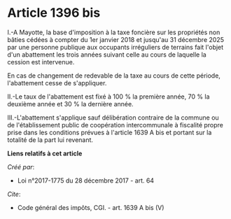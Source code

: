 # Article 1396 bis

I.-A Mayotte, la base d'imposition à la taxe foncière sur les propriétés non bâties cédées à compter du 1er janvier 2018 et
jusqu'au 31 décembre 2025 par une personne publique aux occupants irréguliers de terrains fait l'objet d'un abattement les
trois années suivant celle au cours de laquelle la cession est intervenue. 

En cas de changement de redevable de la taxe au cours de cette période, l'abattement cesse de s'appliquer. 

II.-Le taux de l'abattement est fixé à 100 % la première année, 70 % la deuxième année et 30 % la dernière année. 

III.-L'abattement s'applique sauf délibération contraire de la commune ou de l'établissement public de coopération
intercommunale à fiscalité propre prise dans les conditions prévues à l'article 1639 A bis et portant sur la totalité de la
part lui revenant.

**Liens relatifs à cet article**

_Créé par_:

  - Loi n°2017-1775 du 28 décembre 2017 - art. 64

_Cite_:

  - Code général des impôts, CGI. - art. 1639 A bis (V)

